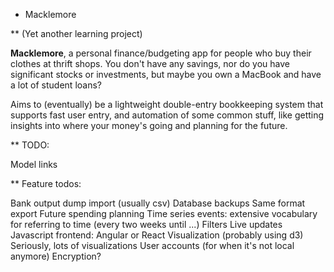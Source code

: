 * Macklemore

** (Yet another learning project)

**Macklemore**, a personal finance/budgeting app for people who buy their clothes at thrift shops. You don't have any savings, nor do you have significant stocks or investments, but maybe you own a MacBook and have a lot of student loans?

Aims to (eventually) be a lightweight double-entry bookkeeping system that supports fast user entry, and automation of some common stuff, like getting insights into where your money's going and planning for the future.

** TODO:

Model links


** Feature todos:

Bank output dump import (usually csv)
Database backups
Same format export
Future spending planning
Time series events: extensive vocabulary for referring to time (every two weeks until ...)
Filters
Live updates
Javascript frontend: Angular or React
Visualization (probably using d3)
Seriously, lots of visualizations
User accounts (for when it's not local anymore)
Encryption?
